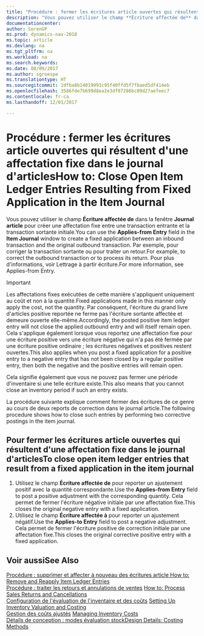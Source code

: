 ```yaml
---
title: "Procédure : fermer les écritures article ouvertes qui résultent d'une affectation fixe dans le journal d'articles"
description: "Vous pouvez utiliser le champ **Écriture affectée de** dans la fenêtre **Journal article** pour créer une affectation fixe entre une transaction entrante et la transaction sortante initiale. Par exemple, pour corriger la transaction sortante ou pour traiter un retour."
documentationcenter: 
author: SorenGP
ms.prod: dynamics-nav-2018
ms.topic: article
ms.devlang: na
ms.tgt_pltfrm: na
ms.workload: na
ms.search.keywords: 
ms.date: 08/09/2017
ms.author: sgroespe
ms.translationtype: HT
ms.sourcegitcommit: 1dfba8b14019991c95f40ffd5f7fbaed5df414eb
ms.openlocfilehash: 3586fde7b699d8ea2e3df07286bc09d27aefeec7
ms.contentlocale: fr-ca
ms.lasthandoff: 12/01/2017

---
```

# <a name="how-to-close-open-item-ledger-entries-resulting-from-fixed-application-in-the-item-journal"></a><span data-ttu-id="dbb97-104">Procédure : fermer les écritures article ouvertes qui résultent d'une affectation fixe dans le journal d'articles</span><span class="sxs-lookup"><span data-stu-id="dbb97-104">How to: Close Open Item Ledger Entries Resulting from Fixed Application in the Item Journal</span></span>
<span data-ttu-id="dbb97-105">Vous pouvez utiliser le champ **Écriture affectée de** dans la fenêtre **Journal article** pour créer une affectation fixe entre une transaction entrante et la transaction sortante initiale.</span><span class="sxs-lookup"><span data-stu-id="dbb97-105">You can use the **Applies-from Entry** field in the **Item Journal** window to create a fixed application between an inbound transaction and the original outbound transaction.</span></span> <span data-ttu-id="dbb97-106">Par exemple, pour corriger la transaction sortante ou pour traiter un retour.</span><span class="sxs-lookup"><span data-stu-id="dbb97-106">For example, to correct the outbound transaction or to process its return.</span></span> <span data-ttu-id="dbb97-107">Pour plus d'informations, voir Lettrage à partir écriture.</span><span class="sxs-lookup"><span data-stu-id="dbb97-107">For more information, see Applies-from Entry.</span></span>  

> [!IMPORTANT]  
>  <span data-ttu-id="dbb97-108">Les affectations fixes exécutées de cette manière s'appliquent uniquement au coût et non à la quantité.</span><span class="sxs-lookup"><span data-stu-id="dbb97-108">Fixed applications made in this manner only apply the cost, not the quantity.</span></span> <span data-ttu-id="dbb97-109">Par conséquent, l'écriture du grand livre d'articles positive reportée ne ferme pas l'écriture sortante affectée et demeure ouverte elle-même.</span><span class="sxs-lookup"><span data-stu-id="dbb97-109">Accordingly, the posted positive item ledger entry will not close the applied outbound entry and will itself remain open.</span></span> <span data-ttu-id="dbb97-110">Cela s'applique également lorsque vous reportez une affectation fixe pour une écriture positive vers une écriture négative qui n'a pas été fermée par une écriture positive ordinaire ; les écritures négatives et positives restent ouvertes.</span><span class="sxs-lookup"><span data-stu-id="dbb97-110">This also applies when you post a fixed application for a positive entry to a negative entry that has not been closed by a regular positive entry, then both the negative and the positive entries will remain open.</span></span>  
>   
>  <span data-ttu-id="dbb97-111">Cela signifie également que vous ne pouvez pas fermer une période d'inventaire si une telle écriture existe.</span><span class="sxs-lookup"><span data-stu-id="dbb97-111">This also means that you cannot close an inventory period if such an entry exists.</span></span>  

<span data-ttu-id="dbb97-112">La procédure suivante explique comment fermer des écritures de ce genre au cours de deux reports de correction dans le journal article.</span><span class="sxs-lookup"><span data-stu-id="dbb97-112">The following procedure shows how to close such entries by performing two corrective postings in the item journal.</span></span>  

## <a name="to-close-open-item-ledger-entries-that-result-from-a-fixed-application-in-the-item-journal"></a><span data-ttu-id="dbb97-113">Pour fermer les écritures article ouvertes qui résultent d'une affectation fixe dans le journal d'articles</span><span class="sxs-lookup"><span data-stu-id="dbb97-113">To close open item ledger entries that result from a fixed application in the item journal</span></span>  

1.  <span data-ttu-id="dbb97-114">Utilisez le champ **Écriture affectée de** pour reporter un ajustement positif avec la quantité correspondante.</span><span class="sxs-lookup"><span data-stu-id="dbb97-114">Use the **Applies-from Entry** field to post a positive adjustment with the corresponding quantity.</span></span> <span data-ttu-id="dbb97-115">Cela permet de fermer l'écriture négative initiale par une affectation fixe.</span><span class="sxs-lookup"><span data-stu-id="dbb97-115">This closes the original negative entry with a fixed application.</span></span>  
2.  <span data-ttu-id="dbb97-116">Utilisez le champ **Écriture affectée à** pour reporter un ajustement négatif.</span><span class="sxs-lookup"><span data-stu-id="dbb97-116">Use the **Applies-to Entry** field to post a negative adjustment.</span></span> <span data-ttu-id="dbb97-117">Cela permet de fermer l'écriture positive de correction initiale par une affectation fixe.</span><span class="sxs-lookup"><span data-stu-id="dbb97-117">This closes the original corrective positive entry with a fixed application.</span></span>  

## <a name="see-also"></a><span data-ttu-id="dbb97-118">Voir aussi</span><span class="sxs-lookup"><span data-stu-id="dbb97-118">See Also</span></span>  
[<span data-ttu-id="dbb97-119"> Procédure : supprimer et affecter à nouveau des écritures article</span><span class="sxs-lookup"><span data-stu-id="dbb97-119"> How to: Remove and Reapply Item Ledger Entries</span></span>](finance-how-to-remove-and-reapply-item-entries.md)  
 <span data-ttu-id="dbb97-120">[Procédure : traiter les retours et annulations de ventes](sales-how-process-sales-returns-cancellations.md) </span><span class="sxs-lookup"><span data-stu-id="dbb97-120">[How to: Process Sales Returns and Cancellations](sales-how-process-sales-returns-cancellations.md) </span></span>  
 <span data-ttu-id="dbb97-121">[Configuration de l'évaluation de l'inventaire et des coûts](finance-set-up-inventory-valuation-and-costing.md) </span><span class="sxs-lookup"><span data-stu-id="dbb97-121">[Setting Up Inventory Valuation and Costing](finance-set-up-inventory-valuation-and-costing.md) </span></span>  
 <span data-ttu-id="dbb97-122">[Gestion des coûts ajustés](finance-manage-inventory-costs.md) </span><span class="sxs-lookup"><span data-stu-id="dbb97-122">[Managing Inventory Costs](finance-manage-inventory-costs.md) </span></span>  
 [<span data-ttu-id="dbb97-123">Détails de conception : modes évaluation stock</span><span class="sxs-lookup"><span data-stu-id="dbb97-123">Design Details: Costing Methods</span></span>](design-details-costing-methods.md)

